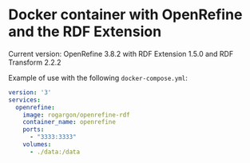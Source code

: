 # Docker container with OpenRefine and the RDF Extension

Current version: OpenRefine 3.8.2 with RDF Extension 1.5.0 and RDF Transform 2.2.2

Example of use with the following `docker-compose.yml`:

```yaml
version: '3'
services:
  openrefine:
    image: rogargon/openrefine-rdf
    container_name: openrefine
    ports:
      - "3333:3333"
    volumes:
      - ./data:/data
```
